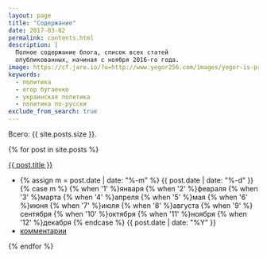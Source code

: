 ```yaml
---
layout: page
title: "Содержание"
date: 2017-03-02
permalink: contents.html
description: |
  Полное содержание блога, список всех статей
  опубликованных, начиная с ноября 2016-го года.
image: https://cf.jare.io/?u=http://www.yegor256.com/images/yegor-is-presenting.png
keywords:
  - политика
  - егор бугаенко
  - украинская политика
  - политика по-русски
exclude_from_search: true
---
```


Всего: {{ site.posts.size }}.

{% for post in site.posts %}
  <div>
    <div>
      <a href="{{ post.url }}">
        <span itemprop="name headline mainEntityOfPage">{{ post.title }}</span>
      </a>
    </div>
    <ul class="subline">
      <li>
        <time itemprop="datePublished dateModified" datetime="{{ post.date | date_to_xmlschema }}">
          {% assign m = post.date | date: "%-m" %}
          {{ post.date | date: "%-d" }}
          {% case m %}
            {% when '1' %}января
            {% when '2' %}февраля
            {% when '3' %}марта
            {% when '4' %}апреля
            {% when '5' %}мая
            {% when '6' %}июня
            {% when '7' %}июля
            {% when '8' %}августа
            {% when '9' %}сентября
            {% when '10' %}октября
            {% when '11' %}ноября
            {% when '12' %}декабря
          {% endcase %}
          {{ post.date | date: "%Y" }}
        </time>
      </li>
      <li>
        <i class="icon icon-comments"></i>
        <a href="{{ site.url }}{{ post.url }}#disqus_thread" itemprop="discussionUrl">комментарии</a>
      </li>
    </ul>
  </div>
{% endfor %}

